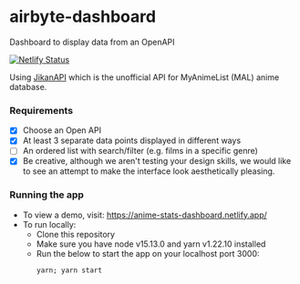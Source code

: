 # airbyte-dashboard
Dashboard to display data from an OpenAPI

[![Netlify Status](https://api.netlify.com/api/v1/badges/d755dd18-0044-4081-a98b-98ddc7c89d14/deploy-status)](https://app.netlify.com/sites/anime-stats-dashboard/deploys)

Using [JikanAPI](https://jikan.moe/) which is the unofficial API for MyAnimeList (MAL) anime database.

### Requirements
- [x] Choose an Open API
- [x] At least 3 separate data points displayed in different ways
- [ ] An ordered list with search/filter (e.g. films in a specific genre)
- [x] Be creative, although we aren't testing your design skills, we would like to see an attempt to make the interface look aesthetically pleasing.

### Running the app
- To view a demo, visit: https://anime-stats-dashboard.netlify.app/
- To run locally:
    - Clone this repository
    - Make sure you have node v15.13.0 and yarn v1.22.10 installed
    - Run the below to start the app on your localhost port 3000:
        ```
        yarn; yarn start
        ```
